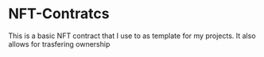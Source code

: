 # NFT-Contratcs
This is a basic NFT contract that I use to as template for my projects. 
It also allows for trasfering ownership
